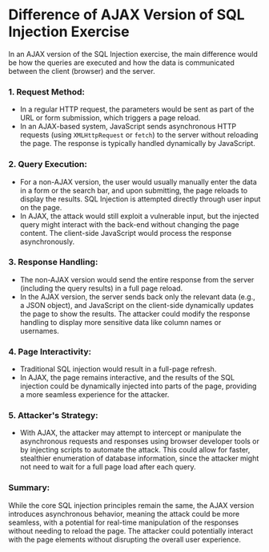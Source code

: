 
# Difference of AJAX Version of SQL Injection Exercise

In an AJAX version of the SQL Injection exercise, the main difference would be how the queries are executed and how the data is communicated between the client (browser) and the server.

### 1. Request Method:
- In a regular HTTP request, the parameters would be sent as part of the URL or form submission, which triggers a page reload.
- In an AJAX-based system, JavaScript sends asynchronous HTTP requests (using `XMLHttpRequest` or `fetch`) to the server without reloading the page. The response is typically handled dynamically by JavaScript.

### 2. Query Execution:
- For a non-AJAX version, the user would usually manually enter the data in a form or the search bar, and upon submitting, the page reloads to display the results. SQL Injection is attempted directly through user input on the page.
- In AJAX, the attack would still exploit a vulnerable input, but the injected query might interact with the back-end without changing the page content. The client-side JavaScript would process the response asynchronously.

### 3. Response Handling:
- The non-AJAX version would send the entire response from the server (including the query results) in a full page reload.
- In the AJAX version, the server sends back only the relevant data (e.g., a JSON object), and JavaScript on the client-side dynamically updates the page to show the results. The attacker could modify the response handling to display more sensitive data like column names or usernames.

### 4. Page Interactivity:
- Traditional SQL injection would result in a full-page refresh.
- In AJAX, the page remains interactive, and the results of the SQL injection could be dynamically injected into parts of the page, providing a more seamless experience for the attacker.

### 5. Attacker's Strategy:
- With AJAX, the attacker may attempt to intercept or manipulate the asynchronous requests and responses using browser developer tools or by injecting scripts to automate the attack. This could allow for faster, stealthier enumeration of database information, since the attacker might not need to wait for a full page load after each query.

### Summary:
While the core SQL injection principles remain the same, the AJAX version introduces asynchronous behavior, meaning the attack could be more seamless, with a potential for real-time manipulation of the responses without needing to reload the page. The attacker could potentially interact with the page elements without disrupting the overall user experience.
